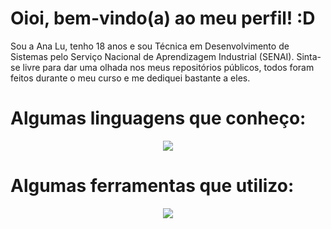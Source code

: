 <h1>Oioi, bem-vindo(a) ao meu perfil! :D</h1>
<p>Sou a Ana Lu, tenho 18 anos e sou Técnica em Desenvolvimento de Sistemas pelo Serviço Nacional de Aprendizagem Industrial (SENAI). Sinta-se livre para dar uma olhada nos meus repositórios públicos, todos foram feitos durante o meu curso e me dediquei bastante a eles.</p>

<h1>Algumas linguagens que conheço:</h1>
<p align="center">
  <a href="https://skillicons.dev">
    <img src="https://skillicons.dev/icons?i=html,css,php,js,mysql,py,jquery" />
  </a>
</p>

<h1>Algumas ferramentas que utilizo:</h1>
<p align="center">
  <a href="https://skillicons.dev">
    <img src="https://skillicons.dev/icons?i=bootstrap,figma,visualstudio" />
  </a>
</p>


<!--
**felpstired/felpstired** is a ✨ _special_ ✨ repository because its `README.md` (this file) appears on your GitHub profile.

Here are some ideas to get you started:

- 🔭 I’m currently working on ...
- 🌱 I’m currently learning ...
- 👯 I’m looking to collaborate on ...
- 🤔 I’m looking for help with ...
- 💬 Ask me about ...
- 📫 How to reach me: ...
- 😄 Pronouns: ...
- ⚡ Fun fact: ...
-->
